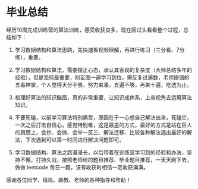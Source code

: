 # 毕业总结

经历10周完成训练营的算法训练，感受收获良多，现在回过头看看整个过程，总结如下：

1. 学习数据结构和算法思路，先快速看视频理解，再进行练习（三分看、7分练），重要。

2. 学习数据结构和算法，需要摆正心态，承认其客观的复杂度（大师总结多年的经验），但是坚持最重要，别妄图一遍学习到位，需反复过遍数，老师提倡的五毒神掌，个人觉得天分不够，努力来凑，五遍不够，再来十遍，吃透为止。

3. 梳理好算法的知识脑图，真的非常重要，让知识成体系，上帝视角去运用算法知识。

4. 不要死磕，以前学习算法特别痛苦，原因在于一心想自己解决出来，死磕它，一次之后打击自信心，感觉特别难，这是最差的方式，最好的方式是站在巨人的肩膀上，会抄、会做、会举一反三、解法迁移、比较各种解法选出最好的解法，下次遇到可以第一时间进行解决问题即可。

5. 学习数据结构、算法之路漫漫长，以后带着在训练营学习到的经验和办法，坚持不懈，打持久战，按照老师给的题目推荐、毕业题目推荐，一天天刷下去，做做 leetcode 每日一题，该有收获时相信一定收获满满。

感谢各位同学、班班、助教、老师的各种指导和帮助！